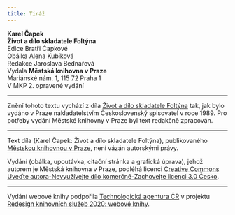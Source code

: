 ```yaml
---
title: Tiráž
---
```


**Karel Čapek**  
**Život a dílo skladatele Foltýna**  
Edice Bratři Čapkové  
Obálka Alena Kubíková  
Redakce Jaroslava Bednářová  
Vydala **Městská knihovna v Praze**  
Mariánské nám. 1, 115 72 Praha 1  
V MKP 2. opravené vydání  
[^1]: Salup (franc.) – velký šátek. _Pozn. red._  
[^2]: Boióťané, Fajákové – podle Homérovy _Odyssey_ obyvatelé bájných krajin, jimiž Řekové pohrdali. _Pozn. red._  
[^3]: Šalabastr (maď.) – tahák. _Pozn. red._  
[^4]: Misera plebs (lat.) – chudina, nevzdělaný lid. _Pozn. red._  
[^5]: Myrmidoni – bájný starořecký kmen, který odvozoval svůj původ od mravenců, přeneseně je Myrmidon člověk, který slepě vykonává příkazy. _Pozn. red._  
[^6]: Ad audiendum verbum (lat.) – k výslechu. _Pozn. red._  
[^7]: Jan Malát, čes. hudební skladatel a pedagog (1843–1915), mj. autor metodiky hry na klavír a housle. _Pozn. red._  
[^8]: Sufizantní (fr.) – samolibý, ješitný. _Pozn. red._  
[^9]: Infinitezimální (lat.) – nekonečně malý. _Pozn. red._  
[^10]: Frenezie (řec.) – bouřlivé nadšení. _Pozn. red._  
[^11]: Zapsáno podle ústního sdělení.  
[^12]: Středověký nominalismus – filozofický směr, který tvrdí, že obecným pojmům nic skutečného neodpovídá, jsou to jen výtvory lidského myšlení, pouhá jména (z lat. nomen = jméno). _Pozn. red._  
[^13]: Dopisy Abaelarda a Heloisy – dopisy mapující milostný příběh významného filozofa středověku Pierra Abélarda a jeho žačky Heloisy._Pozn. red._  
[^14]: Sans-façon …, pas de chichi (fr.) – nenuceně, bez upejpání. _Pozn. red._  
[^15]: Gesamtkunstwerk (něm.) – dílo, v němž je spojeno současně více druhů umění (např. hudba, tanec, poezie, architektura…), zde v ironickém slova smyslu dílo, které tvořilo více lidí. _Pozn. red._  
[^16]: Marie Brizard – druh likéru. _Pozn. red._  
[^17]: Kniks (něm.) – pukrle. _Pozn. red._  
[^18]: Mittenwaldky – housle vyrobené v bavorském Mittenwaldu. _Pozn. red._  
[^19]: Ostinato (ital.) – opakování tématu v jednom hlasu. _Pozn. red._  
[^20]: Fandango – tradiční španělský tanec. _Pozn. red._  
[^21]: Cantus firmus (lat.) – zde chorál. _Pozn. red._  
[^22]: Rosenkavalier – opera Richarda Strausse (Růžový kavalír). _Pozn. red._  
[^23]: Apokryfy (řec.) – spisy, které církev nepojímá do kánonu biblických textů; podvržené, nepůvodní dílo. _Pozn. red._  
V MKP 1. elektronické vydání z 10. 10. 2022.

***

Znění tohoto textu vychází z díla [Život a dílo skladatele Foltýna](https://search.mlp.cz/cz/titul/prvni-parta-zivot-a-dilo-skladatele-foltyna/25674/) tak, jak bylo vydáno v Praze nakladatelstvím Československý spisovatel v roce 1989. Pro potřeby vydání Městské knihovny v Praze byl text redakčně zpracován.

***


Text díla (Karel Čapek: Život a dílo skladatele Foltýna), publikovaného [Městskou knihovnou v Praze](https://www.mlp.cz/cz/), není vázán autorskými právy.


Vydání (obálka, upoutávka, citační stránka a grafická úprava), jehož autorem je Městská knihovna v Praze, podléhá licenci [Creative Commons Uveďte autora-Nevyužívejte dílo komerčně-Zachovejte licenci 3.0 Česko](https://creativecommons.org/licenses/by-nc-sa/3.0/cz/).

***

Vydání webové knihy podpořila [Technologická agentura ČR](https://www.tacr.cz/) v projektu [Redesign knihovních služeb 2020: webové knihy](https://starfos.tacr.cz/cs/project/TL04000391).